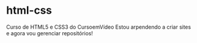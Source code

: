 # html-css
 Curso de HTML5 e CSS3 do CursoemVídeo
Estou arpendendo a criar sites e agora vou gerenciar repositórios!